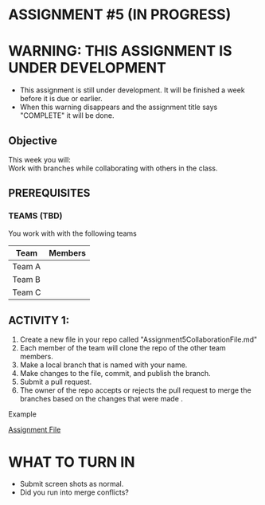 # ASSIGNMENT #5 (IN PROGRESS)


# WARNING:  THIS ASSIGNMENT IS UNDER DEVELOPMENT
- This assignment is still under development.  It will be finished a week before it is due or earlier.  
- When this warning disappears and the assignment title says "COMPLETE" it will be done.  


## Objective
This week you will:  
Work with branches while collaborating with others in the class. 

## PREREQUISITES  

### TEAMS (TBD)
You work with with the following teams


| Team      | Members |
| ----------- | ----------- |
| Team A      |       |
| Team B   |         |
| Team C   |       |


## ACTIVITY 1: 

1. Create a new file in your repo called "Assignment5CollaborationFile.md"
2. Each member of the team will clone the repo of the other team members.   
3. Make a local branch that is named with your name. 
4. Make changes to the file, commit, and publish the branch. 
5. Submit a pull request.   
6. The owner of the repo accepts or rejects the pull request to merge the branches based on the changes that were made .  

Example

[Assignment File](./Assignment5CollaborationFile.md)



# WHAT TO TURN IN

- Submit screen shots as normal.  
- Did you run into merge conflicts?  